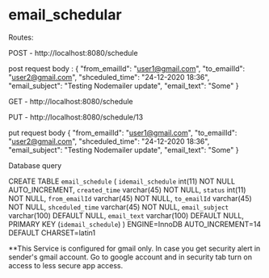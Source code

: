 # email_schedular

Routes: 

POST - http://localhost:8080/schedule

post request body : 
{
    "from_emailId": "user1@gmail.com",
    "to_emailId": "user2@gmail.com",
    "shceduled_time": "24-12-2020 18:36",
    "email_subject": "Testing Nodemailer update",
    "email_text": "Some"
}

GET - http://localhost:8080/schedule


PUT - http://localhost:8080/schedule/13

put request body
{
    "from_emailId": "user1@gmail.com",
    "to_emailId": "user2@gmail.com",
    "shceduled_time": "24-12-2020 18:36",
    "email_subject": "Testing Nodemailer update",
    "email_text": "Some"
}


Database query

CREATE TABLE `email_schedule` (
  `idemail_schedule` int(11) NOT NULL AUTO_INCREMENT,
  `created_time` varchar(45) NOT NULL,
  `status` int(11) NOT NULL,
  `from_emailId` varchar(45) NOT NULL,
  `to_emailId` varchar(45) NOT NULL,
  `shceduled_time` varchar(45) NOT NULL,
  `email_subject` varchar(100) DEFAULT NULL,
  `email_text` varchar(100) DEFAULT NULL,
  PRIMARY KEY (`idemail_schedule`)
) ENGINE=InnoDB AUTO_INCREMENT=14 DEFAULT CHARSET=latin1



**This Service is configured for gmail only. In case you get security alert in sender's gmail account. Go to google account and in security tab turn on access to less secure app access.


